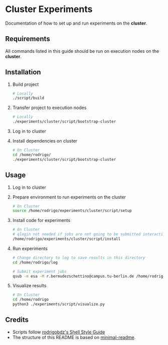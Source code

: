 # Cluster Experiments

Documentation of how to set up and run experiments on the **cluster**.

## Requirements

All commands listed in this guide should be run on execution nodes on the **cluster**.

## Installation

1. Build project

   ```sh
   # Locally
   ./script/build
   ```

1. Transfer project to execution nodes

   ```sh
   # Locally
   ./experiments/cluster/script/bootstrap-cluster
   ```

1. Log in to cluster

1. Install dependencies on cluster

   ```sh
   # On Cluster
   cd /home/rodrigo/
   ./experiments/cluster/script/bootstrap-cluster
   ```

## Usage

1. Log in to cluster

1. Prepare environment to run experiments on the cluster

   ```sh
   # On Cluster
   source /home/rodrigo/experiments/cluster/script/setup
   ```

1. Install code for experiments

   ```sh
   # On Cluster
   # qlogin not needed if jobs are not going to be submitted interactively
   /home/rodrigo/experiments/cluster/script/install
   ```

1. Run experiments

   ```sh
   # Change directory to log to save results in this directory
   cd /home/rodrigo/log

   # Submit experiment jobs
   qsub -m esa -M r.bermudezschettino@campus.tu-berlin.de /home/rodrigo/experiments/cluster/script/run-lrp-pf.sh
   ```

1. Visualize results

   ```sh
   # On Cluster
   cd /home/rodrigo
   python3 ./experiments/script/visualize.py
   ```

## Credits

- Scripts follow [rodrigobdz's Shell Style Guide](https://github.com/rodrigobdz/styleguide-sh)
- The structure of this README is based on [minimal-readme](https://github.com/rodrigobdz/minimal-readme).
